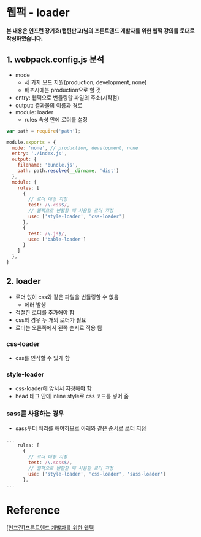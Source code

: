 # 웹팩 - loader

**본 내용은 인프런 장기효(캡틴판교)님의 프론트엔드 개발자를 위한 웹팩 강의를 토대로 작성하였습니다.**



## 1. webpack.config.js 분석

* mode
  * 세 가지 모드 지원(production, development, none)
  * 배포시에는 production으로 할 것
* entry: 웹팩으로 번들링할 파일의 주소(시작점)
* output: 결과물의 이름과 경로
* module: loader
  * rules 속성 안에 로더를 설정

```JavaScript
var path = require('path');

module.exports = {
  mode: 'none', // production, development, none
  entry: './index.js',
  output: {
    filename: 'bundle.js',
    path: path.resolve(__dirname, 'dist')
  },
  module: {
    rules: [
      {
        // 로더 대상 지정
        test: /\.css$/,
        // 웹팩으로 변활할 때 사용할 로더 지정
        use: ['style-loader', 'css-loader']
      },
      {
        test: /\.js$/,
        use: ['bable-loader']
      }
    ]
  },
}
```



## 2. loader

* 로더 없이 css와 같은 파일을 번들링할 수 없음
  * 에러 발생
* 적절한 로더를 추가해야 함
* css의 경우 두 개의 로더가 필요
* 로더는 오른쪽에서 왼쪽 순서로 적용 됨



### css-loader

* css를 인식할 수 있게 함



### style-loader

* css-loader에 앞서서 지정해야 함
* head 태그 안에 inline style로 css 코드를 넣어 줌



### sass를 사용하는 경우

* sass부터 처리를 해야하므로 아래와 같은 순서로 로더 지정

```JavaScript
...
    rules: [
      {
        // 로더 대상 지정
        test: /\.scss$/,
        // 웹팩으로 변활할 때 사용할 로더 지정
        use: ['style-loader', 'css-loader', 'sass-loader']
      },
...
```



# Reference

[[인프런]프론트엔드 개발자를 위한 웹팩](https://www.inflearn.com/course/%ED%94%84%EB%9F%B0%ED%8A%B8%EC%97%94%EB%93%9C-%EC%9B%B9%ED%8C%A9/dashboard)